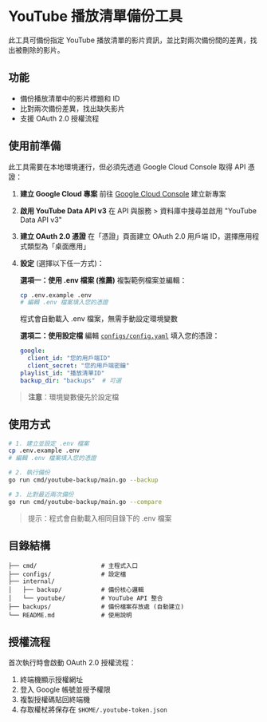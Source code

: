 # YouTube 播放清單備份工具

此工具可備份指定 YouTube 播放清單的影片資訊，並比對兩次備份間的差異，找出被刪除的影片。

## 功能
- 備份播放清單中的影片標題和 ID
- 比對兩次備份差異，找出缺失影片
- 支援 OAuth 2.0 授權流程

## 使用前準備
此工具需要在本地環境運行，但必須先透過 Google Cloud Console 取得 API 憑證：

1. **建立 Google Cloud 專案**
   前往 [Google Cloud Console](https://console.cloud.google.com/) 建立新專案

2. **啟用 YouTube Data API v3**
   在 API 與服務 > 資料庫中搜尋並啟用 "YouTube Data API v3"

3. **建立 OAuth 2.0 憑證**
   在「憑證」頁面建立 OAuth 2.0 用戶端 ID，選擇應用程式類型為「桌面應用」

4. **設定** (選擇以下任一方式)：
   
   **選項一：使用 .env 檔案 (推薦)**
   複製範例檔案並編輯：
   ```bash
   cp .env.example .env
   # 編輯 .env 檔案填入您的憑證
   ```
   程式會自動載入 .env 檔案，無需手動設定環境變數

   **選項二：使用設定檔**
   編輯 [`configs/config.yaml`](configs/config.yaml) 填入您的憑證：
   ```yaml
   google:
     client_id: "您的用戶端ID"
     client_secret: "您的用戶端密鑰"
   playlist_id: "播放清單ID"
   backup_dir: "backups"  # 可選
   ```

> **注意**：環境變數優先於設定檔

## 使用方式
```bash
# 1. 建立並設定 .env 檔案
cp .env.example .env
# 編輯 .env 檔案填入您的憑證

# 2. 執行備份
go run cmd/youtube-backup/main.go --backup

# 3. 比對最近兩次備份
go run cmd/youtube-backup/main.go --compare
```

> 提示：程式會自動載入相同目錄下的 .env 檔案

## 目錄結構
```
├── cmd/                  # 主程式入口
├── configs/              # 設定檔
├── internal/
│   ├── backup/           # 備份核心邏輯
│   └── youtube/          # YouTube API 整合
├── backups/              # 備份檔案存放處 (自動建立)
└── README.md             # 使用說明
```

## 授權流程
首次執行時會啟動 OAuth 2.0 授權流程：
1. 終端機顯示授權網址
2. 登入 Google 帳號並授予權限
3. 複製授權碼貼回終端機
4. 存取權杖將保存在 `$HOME/.youtube-token.json`